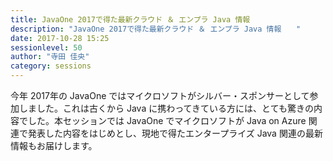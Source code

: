```yaml
---
title: JavaOne 2017で得た最新クラウド ＆ エンプラ Java 情報　　
description: "JavaOne 2017で得た最新クラウド ＆ エンプラ Java 情報　　"
date: 2017-10-28 15:25
sessionlevel: 50
author: "寺田 佳央"
category: sessions
---
```

今年 2017年の JavaOne ではマイクロソフトがシルバー・スポンサーとして参加しました。これは古くから Java に携わってきている方には、とても驚きの内容でした。本セッションでは JavaOne でマイクロソフトが Java on Azure 関連で発表した内容をはじめとし、現地で得たエンタープライズ Java 関連の最新情報もお届けします。
